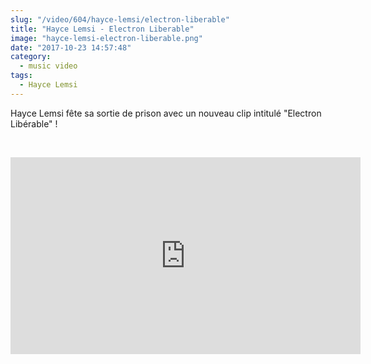 ```yaml
--- 
slug: "/video/604/hayce-lemsi/electron-liberable"
title: "Hayce Lemsi - Electron Liberable"
image: "hayce-lemsi-electron-liberable.png"
date: "2017-10-23 14:57:48"
category:
  - music video
tags:
  - Hayce Lemsi
---
```

<p>Hayce Lemsi fête sa sortie de prison avec un nouveau clip intitulé "Electron Libérable" !</p><br/><p><iframe width="560" height="315" src="https://www.youtube.com/embed/1F-xwInL5kI" frameborder="0" allowfullscreen></iframe></p>